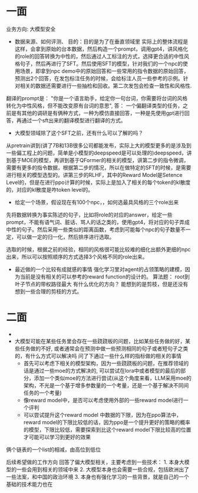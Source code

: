 # 一面
业务方向: 大模型安全
* 数据来源、如何评测、
    目的：目的是为了在垂直领域里
    实际上的整体流程是这样，会拿到原始的台本数据，然后构造一个prompt，调用gpt4，讲风格化的role的回答转换为中性的，然后通过人工标注的方式，选择更合适的中性风格句子，然后再进行了SFT。然后使用SFT的模型，针对我们的一个npc的使用场景，即拿到npc demo中的原始回答和一些常用的指令数据的原始回答，预测出2个回答，在发包标注任务的时候，会给标注人员一些参考的示例。针对相关的数据还需要进行一些抽检和回收。第二次发包会检查一致性和风格性.


翻译的prompt是： "你是一个语言助手，给定你一句台词，你需要将台词的风格转化为中性风格，但不能改变原有台词的意思",
    答： 一个偏翻译类型的任务，之前是有其他的调研是有俩种方式，一种为模仿直接回答，一种是先使用gpt进行回答，再通过一个sft出来的翻译模型进行翻译的方式。
    


* 大模型领域除了这个SFT之前，还有什么可以了解的吗？
 
从pretrain讲到(讲了7B和13B很多公司都能发布，实际上大的模型更多的是涉及到一些偏工程上的问题，简单是小模型的deepspeed是可以处理的)deepspeed，讲到基于MOE的模型，再讲到基于QFormer的相关的模型，讲第二步的指令微调，需要有更多的指令数据，根据第二步的情况，所以在做特定的SFT的时候，是需要进行相关的模型选型的。讲第三步的RLHF，其中的Reward Model是Setence Level的，但是在进行ppo计算的时候，实际上是加入了相关的每个token的kl散度的，对应的kl散度是咋token level的。   



* 给定一个场景，假设现在有100个npc，，如何选最具风格的三个role出来

先将数据转换为事实陈述的句子，比如将role的对应的answer，给定一些prompt，不能有语气词、脏话、骂人的话之类的，使用gpt4，将对应的句子弄成中性的句子。然后采用一些类似的距离函数，考虑到可能每个npc的句子数量不一定，可以做一定的归一化，然后排序进行选取。

选取的时候，根据之前的经验，相同的风格很可能比较难的细化出额外更细的npc出来，所以可以按照顺序的方式选择3个风格不同的role出来。

* 最近做的一个比较有成就感的事情
    强化学习里对agent的占领策略的建模，因为当前是没有相关的可以参考的reward function的设计的。
算法题：
    root到叶子节点的带权路径最大
    有什么优化的方向？ 能想到的是剪枝，但是还没有想到一些合理的剪枝的方式。  


# 二面

- 
- 大模型可能在某些任务里会存在一些跷跷板的问题，比如某些任务做的好，某些任务做的不好, 或者通常会在预测中做一些预测相同的句子或者短句子之类的，有什么方式可以解决吗
    问了下通过一些什么样的指标做的相关的事情
    * 首先可以考虑下相关的模型架构，因为一些跷跷板的问题，在推荐领域的话是通过一些moe的方式解决的, 可以尝试在lora中或者模型的最后的部分，添加一个类似moe的方法进行尝试(从这个角度来看，LLM采用moe的架构，不光是一个基于增多参数量的一个考量，还是一个基于解决不同间任务的一个考量)
    * 像reward model中，是否可以考虑使用外部的一些reward model进行一个评判
    * 可以尝试提升这个reward model 中数据的下限，因为在ppo算法中，reward model的下限比较低的话，因为ppo是一个提升更好的策略的概率的模型，下限比较低，需要探索到比这个reward model下限比较高的位置才可能可以学习到更好的效果



俩个链表的一个list的相减，由高位到低位

后续希望做的工作方向
    回答了偏大模型相关，主要考虑到一些技术：
        1. 本身大模型的一些会用到相关的领域中来
        2. 大模型本身也会需要一些合规，包括欧洲出了一些法案，和中国的政治环境
        3. 本身也有强化学习的一些背景，就是自己的一个基础的技术能力也在
